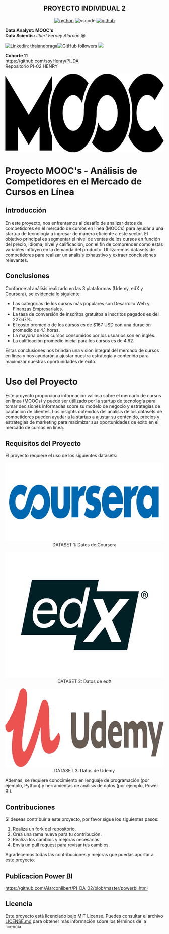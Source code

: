 <p align="center">
<h2 align="center">PROYECTO INDIVIDUAL 2<br></h2>
</p>

<p align="center">
<a href="https://github.com/AlarconIlbert"><img src="https://img.shields.io/badge/python-FFFF0.svg?style=for-the-badge&logo=python&logoColor=0768a8&labelColor=ffffff" alt="python"></a> <img src="https://img.shields.io/badge/vscode-blue.svg?style=for-the-badge&logo=visual-studio-code&labelColor=ffffff&logoColor=blue" alt="vscode"> <a href="https://github.com/AlarconIlbert"><img src="https://img.shields.io/badge/github-black.svg?style=for-the-badge&logo=github&logoColor=black&labelColor=ffffff" alt="github"></a>
</p>

**Data Analyst: MOOC's**<br>
**Data Scientis:** _Ilbert Ferney Alarcon_ 😎<br>

[![Linkedin: thaianebraga](https://img.shields.io/badge/-ILBERT-blue?style=flat-square&logo=Linkedin&logoColor=white&link=https://www.linkedin.com/in/ilbert-ferney-alarcon-bothia/)](https://www.linkedin.com/in/anmol-p-singh/)![GitHub followers](https://img.shields.io/github/followers/AlarconIlbert?label=Follow&style=social) [![](https://img.shields.io/badge/Outlook-ilbert.alarcon@outlook.com-red)](mailto:ilbert.alarcon@outlook.com)

**Cohorte 11**<br>
https://github.com/soyHenry/PI_DA<br>
Repositorio PI-02 HENRY


<p align="center">
  <img width="700" height="250" src="IMAGES\clipart2787355.png">
</p>



# Proyecto MOOC's - Análisis de Competidores en el Mercado de Cursos en Línea

## Introducción

En este proyecto, nos enfrentamos al desafío de analizar datos de competidores en el mercado de cursos en línea (MOOCs) para ayudar a una startup de tecnología a ingresar de manera eficiente a este sector. El objetivo principal es segmentar el nivel de ventas de los cursos en función del precio, idioma, nivel y calificación, con el fin de comprender cómo estas variables influyen en la demanda del producto. Utilizaremos datasets de competidores para realizar un análisis exhaustivo y extraer conclusiones relevantes.

## Conclusiones

Conforme al análisis realizado en las 3 plataformas (Udemy, edX y Coursera), se evidencia lo siguiente:

- Las categorías de los cursos más populares son Desarrollo Web y Finanzas Empresariales.
- La tasa de conversión de inscritos gratuitos a inscritos pagados es del 227.67%.
- El costo promedio de los cursos es de $167 USD con una duración promedio de 4.1 horas.
- La mayoría de los cursos consumidos por los usuarios son en inglés.
- La calificación promedio inicial para los cursos es de 4.62.

Estas conclusiones nos brindan una visión integral del mercado de cursos en línea y nos ayudarán a ajustar nuestra estrategia y contenido para maximizar nuestras oportunidades de éxito.

# Uso del Proyecto

Este proyecto proporciona información valiosa sobre el mercado de cursos en línea (MOOCs) y puede ser utilizado por la startup de tecnología para tomar decisiones informadas sobre su modelo de negocio y estrategias de captación de clientes. Los insights obtenidos del análisis de los datasets de competidores pueden ayudar a la startup a ajustar su contenido, precios y estrategias de marketing para maximizar sus oportunidades de éxito en el mercado de cursos en línea.

## Requisitos del Proyecto

El proyecto requiere el uso de los siguientes datasets:

<p align="center">
  <img width="700" height="250" src="IMAGES\pngwing.com.png"><br>
  DATASET 1: Datos de Coursera
</p>

<p align="center">
  <img width="700" height="400" src="IMAGES\edX Free Online Course New.png"><br>
DATASET 2: Datos de edX
</p>

<p align="center">
  <img width="700" height="250" src="IMAGES\pngegg.png"><br>
DATASET 3: Datos de Udemy
</p>

Además, se requiere conocimiento en lenguaje de programación (por ejemplo, Python) y herramientas de análisis de datos (por ejemplo, Power BI).

## Contribuciones

Si deseas contribuir a este proyecto, por favor sigue los siguientes pasos:

1. Realiza un fork del repositorio.
2. Crea una rama nueva para tu contribución.
3. Realiza los cambios y mejoras necesarias.
4. Envía un pull request para revisar tus cambios.

Agradecemos todas las contribuciones y mejoras que puedas aportar a este proyecto.

## Publicacion Power BI

<p align="center">

https://github.com/AlarconIlbert/PI_DA_02/blob/master/powerbi.html

</p>


## Licencia

Este proyecto está licenciado bajo MIT License. Puedes consultar el archivo [LICENSE.md](./LICENSE.md) para obtener más información sobre los términos de la licencia.